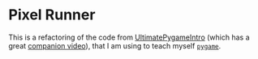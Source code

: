 # Pixel Runner

This is a refactoring of the code from [UltimatePygameIntro](https://github.com/clear-code-projects/UltimatePygameIntro) 
(which has a great [companion video](https://www.youtube.com/watch?v=AY9MnQ4x3zk)), that I am using to teach myself 
[`pygame`](https://www.pygame.org/wiki/GettingStarted).  